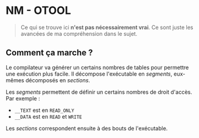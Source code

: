 # NM - OTOOL

> Ce qui se trouve ici __n'est pas nécessairement vrai__. Ce sont juste les avancées de ma compréhension dans le sujet.

## Comment ça marche ?

Le compilateur va générer un certains nombres de tables pour permettre une exécution plus facile. Il décompose l'exécutable en _segments_, eux-mêmes décomposés en _sections_.

Les _segments_ permettent de définir un certains nombres de droit d'accès. Par exemple :

- `__TEXT` est en `READ_ONLY`
- `__DATA` est en `READ` et `WRITE`

Les _sections_ correspondent ensuite à des bouts de l'exécutable.
